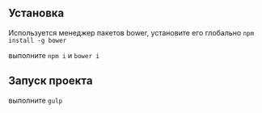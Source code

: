 
## Установка
Используется менеджер пакетов bower, установите его глобально `npm install -g bower`

выполните `npm i` и `bower i`

## Запуск проекта
выполните `gulp`

